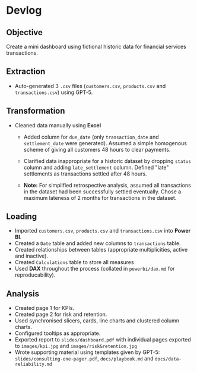 # Devlog

## Objective
Create a mini dashboard using fictional historic data for financial services transactions.

## Extraction
- Auto-generated 3 `.csv` files (`customers.csv`, `products.csv` and `transactions.csv`) using GPT-5.


## Transformation

- Cleaned data manually using **Excel**
    - Added column for `due_date` (only `transaction_date` and `settlement_date` were generated). Assumed a simple homogenous scheme of giving all customers 48 hours to clear payments.
    - Clarified data inappropriate for a historic dataset by dropping `status` column and adding `late_settlement` column. Defined "late" settlements as transactions settled after 48 hours.

    - **Note:** For simplified retrospective analysis, assumed all transactions in the dataset had been successfully settled eventually. Chose a maximum lateness of 2 months for transactions in the dataset.

## Loading
- Imported `customers.csv`, `products.csv` and `transactions.csv` into **Power BI**.
- Created a `Date` table and added new columns to `transactions` table.
- Created relationships between tables (appropriate multiplicities, active and inactive).
- Created `Calculations` table to store all measures
- Used **DAX** throughout the process (collated in `powerbi/dax.md` for reproducability).

## Analysis
- Created page 1 for KPIs.
- Created page 2 for risk and retention.
- Used synchronised slicers, cards, line charts and clustered column charts.
- Configured tooltips as appropriate.
- Exported report to `slides/dashboard.pdf` with individual pages exported to `images/kpi.jpg` and `images/risk&retention.jpg`
- Wrote supporting material using templates given by GPT-5: `slides/consulting-one-pager.pdf`, `docs/playbook.md` and `docs/data-reliability.md`
